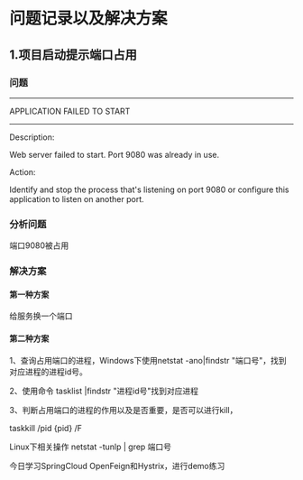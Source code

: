 # 问题记录以及解决方案

## 1.项目启动提示端口占用

### 问题

***************************
APPLICATION FAILED TO START
***************************

Description:

Web server failed to start. Port 9080 was already in use.

Action:

Identify and stop the process that's listening on port 9080 or configure this application to listen on another port.

### 分析问题

端口9080被占用

### 解决方案

#### 第一种方案

给服务换一个端口

#### 第二种方案

1、查询占用端口的进程，Windows下使用netstat -ano|findstr "端口号"，找到对应进程的进程id号。

2、使用命令 tasklist |findstr "进程id号"找到对应进程

3、判断占用端口的进程的作用以及是否重要，是否可以进行kill，

 taskkill  /pid  {pid}  /F

Linux下相关操作 netstat  -tunlp | grep  端口号

今日学习SpringCloud OpenFeign和Hystrix，进行demo练习
